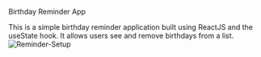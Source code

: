 Birthday Reminder App

This is a simple birthday reminder application built using ReactJS and the useState hook. It allows users see and remove birthdays from a list. 
![Reminder-Setup](https://user-images.githubusercontent.com/115364772/233428814-f0e63fc9-44aa-41e9-9024-a256a55e9f13.png)
